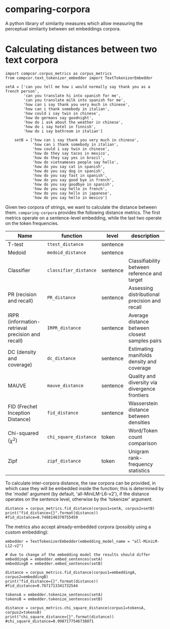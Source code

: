 # comparing-corpora
A python library of similarity measures which allow measuring the perceptual similarity between set embeddings corpora.

# Calculating distances between two text corpora

```
import compcor.corpus_metrics as corpus_metrics
from compcor.text_tokenizer_embedder import TextTokenizerEmbedder

setA = ['can you tell me how i would normally say thank you as a french person',
        'can you translate hi into spanish for me',
        'can you translate milk into spanish for me',
        'how can i say thank you very much in chinese',
        'how can i thank somebody in italian',
        'how could i say twin in chinese',
        'how do germans say goodnight',
        'how do i ask about the weather in chinese',
        'how do i say hotel in finnish',
        'how do i say bathroom in italian']

	setB = ['how can i say thank you very much in chinese',
			'how can i thank somebody in italian',
			'how could i say twin in chinese',
			'how do they say tacos in mexico',
			'how do they say yes in brazil',
			'how do vietnameses people say hello',
			'how do you say cat in spanish',
			'how do you say dog in spanish',
			'how do you say fast in spanish',
			'how do you say good bye in french',
			'how do you say goodbye in spanish',
			'how do you say hello in french',
			'how do you say hello in japanese',
			'how do you say hello in mexico']
```

Given two corpora of strings, we want to calculate the distance between them.
`comparing-corpora` provides the following distance metrics.
The first metrics operate on a sentence-level embedding, while the last two operate on the token frequencies.

|Name|function|level|description|
|---|---|---|---|
|T-test|`ttest_distance`|sentence||
|Medoid|`medoid_distance`|sentence||
|Classifier|`classifier_distance`|sentence|Classifiability between reference and target|
|PR (recision and recall)|`PR_distance`|sentence|Assessing distributional precision and recall|
|IRPR (information-retrieval precision and recall)|`IRPR_distance`|sentence|Average distance between closest samples pairs|
|DC (density and coverage)|`dc_distance`|sentence|Estimating manifolds density and coverage|
|MAUVE|`mauve_distance`|sentence|Quality and diversity via divergence frontiers|
|FID (Frechet Inception Distance)|`fid_distance`|sentence|Wasserstein distance between densities|
|Chi-squared ($\chi^2$)|`chi_square_distance`|token|Word/Token count comparison|
|Zipf|`zipf_distance`|token|Unigram rank-frequency statistics|

To calculate inter-corpora distance, the raw corpora can be provided, in which case they will be embedded inside the function; this is determined by the 'model' argument (by default, 'all-MiniLM-L6-v2'), if the distance operates on the sentence level, otherwise by the 'tokenizer' argument.
```
distance = corpus_metrics.fid_distance(corpus1=setA, corpus2=setB)
print("fid_distance={}".format(distance))
#fid_distance=0.7498146370755459
```

The metrics also accept already-embedded corpora (possibly using a custom embedding):
```
embedder = TextTokenizerEmbedder(embedding_model_name = "all-MiniLM-L12-v2")

# due to change of the embedding model the results should differ
embeddingA = embedder.embed_sentences(setA)
embeddingB = embedder.embed_sentences(setB)

distance = corpus_metrics.fid_distance(corpus1=embeddingA, corpus2=embeddingB)
print("fid_distance={}".format(distance))
#fid_distance=0.7671713341732544

tokensA = embedder.tokenize_sentences(setA)
tokensB = embedder.tokenize_sentences(setB)

distance = corpus_metrics.chi_square_distance(corpus1=tokensA, corpus2=tokensB)
print("chi_square_distance={}".format(distance))
#chi_square_distance=0.9987177546738071
```
